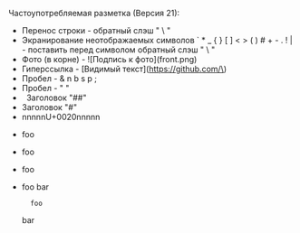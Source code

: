 Частоупотребляемая разметка (Версия 21):
+ Перенос строки - обратный слэш " \\ "
+ Экранирование неотображаемых символов ` * _ { } [ ] < > ( ) # + - . ! \| - поставить перед символом обратный слэш " \\ "
+ Фото (в корне) - \!\[Подпись к фото\]\(front.png\)
+ Гиперссылка - \[Видимый текст\]\(https://github.com/\)
+ Пробел - & n b s p ;
+ Пробел - "    "
+ <dev>&nbsp;</dev> Заголовок "##"   
+ Заголовок "#"
+ nnnnnU+0020nnnnn

- foo
 - foo
  - foo 
- foo
        bar

        foo
    bar
